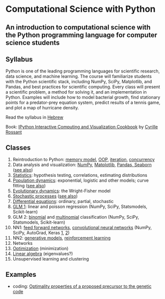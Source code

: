 # Computational Science with Python
## An introduction to computational science with the Python programming language for computer science students

## Syllabus
Python is one of the leading programming languages for scientific
research, data science, and machine learning. The course will
familiarize students with the Python scientific stack, including NumPy,
SciPy, Matplotlib, and Pandas, and best practices for scientific
computing. Every class will present a scientific problem, a method for
solving it, and an implementation in Python. Examples will include how
to model bacterial growth, find stationary points for a predator-prey
equation system, predict results of a tennis game, and plot a map of
hurricane density.

Read the syllabus in [Hebrew](syllabus.md)

Book:
[IPython Interactive Computing and Visualization Cookbook](http://ipython-books.github.io) by [Cyrille Rossant](http://cyrille.rossant.net/)

## Classes

1. Reintroduction to Python: [memory model](https://github.com/yoavram/Py4Eng/blob/master/sessions/memory-model.ipynb), [OOP](https://github.com/yoavram/Py4Eng/blob/master/sessions/oop.ipynb), [iteration](https://github.com/yoavram/Py4Eng/blob/master/sessions/iteration.ipynb), [concurrency](https://github.com/yoavram/Py4Eng/blob/master/sessions/concurrency.ipynb)
1. Data analysis and visualization: [NumPy](https://github.com/yoavram/Py4Eng/blob/master/sessions/numpy.ipynb), [Matplotlib](https://github.com/yoavram/Py4Eng/blob/master/sessions/matplotlib.ipynb), [Pandas, Seaborn](https://github.com/yoavram/Py4Eng/blob/master/sessions/pandas-seaborn.ipynb) ([see also](https://github.com/Py4Life/TAU2015/blob/master/lecture7.ipynb))
1. [Statistics](https://github.com/yoavram/Py4Eng/blob/master/sessions/statistics.ipynb): hypothesis testing, correlations, estimating distributions
1. [Population dynamics](https://github.com/yoavram/Py4Eng/blob/master/sessions/curve-fitting.ipynb): exponential, logistic and other models; curve fitting ([see also](https://github.com/Py4Life/TAU2015/blob/master/lecture10.ipynb))
1. [Evolutionary dynamics](https://github.com/yoavram/PyConIL2016): the Wright-Fisher model
1. [Stochastic processes](https://github.com/yoavram/Py4Eng/blob/master/sessions/probability.ipynb) ([see also](https://github.com/Py4Life/TAU2015/blob/master/lecture8.ipynb))
1. [Differential equations](https://github.com/yoavram/Py4Eng/blob/master/sessions/differential-equations.ipynb): ordinary, partial, stochastic
1. [GLM 1](https://github.com/yoavram/Deep4Devs/blob/master/sessions/linear-model.ipynb): linear and poisson regression (NumPy, SciPy, Statsmodels, Scikit-learn)
1. GLM 2: [binomial](https://github.com/yoavram/Deep4Devs/blob/master/sessions/logistic-model.ipynb) and [multinomial](https://github.com/yoavram/Deep4Devs/blob/master/sessions/softmax-model.ipynb) classification (NumPy, SciPy, Statsmodels, Scikit-learn)
1. NN1: [feed forward networks](https://github.com/yoavram/Deep4Devs/blob/master/sessions/FFN.ipynb), [convolutional neural networks](https://github.com/yoavram/Deep4Devs/blob/master/sessions/CNN.ipynb) (NumPy, SciPy, AutoGrad, Keras [1](https://github.com/yoavram/Deep4Devs/blob/master/sessions/TF_CNN.ipynb), [2](https://github.com/yoavram/Deep4Devs/blob/bluevine/sessions/K_FFN.ipynb))
1. NN2: [generative models](https://github.com/yoavram/Deep4Devs/blob/master/sessions/GAN.ipynb), [reinforcement learning](https://github.com/yoavram/Deep4Devs/blob/master/sessions/reinforcement.ipynb)
1. Networks
1. [Optimization](https://github.com/yoavram/Py4Eng/blob/master/sessions/optimization.ipynb) (minimization)
1. [Linear algebra](https://github.com/yoavram/Py4Eng/blob/master/sessions/linear-algebra.ipynb) (eigenvalues?)
1. Unsupervised learning and clustering

## Examples

- coding: [Optimality properties of a proposed precursor to the genetic code
](https://journals.aps.org/pre/abstract/10.1103/PhysRevE.80.032901)

